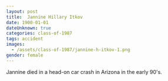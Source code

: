 ```yaml
---
layout: post
title:  Jannine Hillary Itkov
date: 1900-01-01
dateUnknown: true
categories: class-of-1987
tags: accident
images:
  - /assets/class-of-1987/jannine-h-itkov-1.png
gender: female
---
```

Jannine died in a head-on car crash in Arizona in the early 90's.
